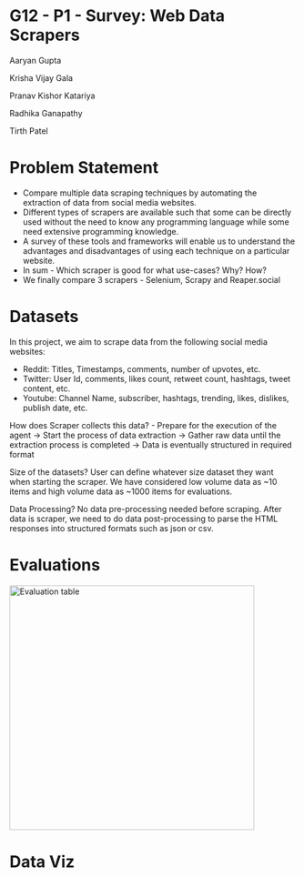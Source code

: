 # G12 - P1 - Survey: Web Data Scrapers
Aaryan Gupta

Krisha Vijay Gala

Pranav Kishor Katariya

Radhika Ganapathy

Tirth Patel

# Problem Statement

- Compare multiple data scraping techniques by automating the extraction of data from social media websites.
- Different types of scrapers are available such that some can be directly used without the need to know any programming language while some need extensive programming knowledge.
- A survey of these tools and frameworks will enable us to understand the advantages and disadvantages of using each technique on a particular website.
- In sum - Which scraper is good for what use-cases? Why? How?
- We finally compare 3 scrapers - Selenium, Scrapy and Reaper.social

# Datasets

In this project, we aim to scrape data from the following social media websites:
- Reddit: Titles, Timestamps, comments, number of upvotes, etc.
- Twitter: User Id, comments, likes count, retweet count, hashtags, tweet content, etc.
- Youtube: Channel Name, subscriber, hashtags, trending, likes, dislikes, publish date, etc.

How does Scraper collects this data? - Prepare for the execution of the agent -> Start the process of data extraction -> Gather raw data until the extraction process is completed -> Data is eventually structured in required format

Size of the datasets? User can define whatever size dataset they want when starting the scraper. We have considered low volume data as ~10 items and high volume data as ~1000 items for evaluations.

Data Processing? No data pre-processing needed before scraping. After data is scraper, we need to do data post-processing to parse the HTML responses into structured formats such as json or csv.

# Evaluations

<img width="430" alt="Evaluation table" src="https://user-images.githubusercontent.com/61615185/203661083-c864428a-1544-43e1-9e55-73ee5eee4c8c.png">

# Data Viz

